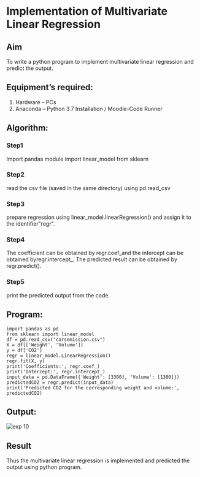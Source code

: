 # Implementation of Multivariate Linear Regression
## Aim
To write a python program to implement multivariate linear regression and predict the output.
## Equipment’s required:
1.	Hardware – PCs
2.	Anaconda – Python 3.7 Installation / Moodle-Code Runner
## Algorithm:
### Step1
Import pandas module import linear_model from sklearn
### Step2
read the csv file (saved in the same directory) using pd.read_csv
### Step3
prepare regression using linear_model.linearRegression() and assign it to the identifier"regr".
### Step4
The coefficient can be obtained by regr.coef_and the intercept can be obtained byregr.intercept_. The predicted result can be obtained by regr.predict().
### Step5
print the predicted output from the code.
## Program:
```
import pandas as pd
from sklearn import linear_model
df = pd.read_csv("carsemission.csv")
X = df[['Weight', 'Volume']]
y = df['CO2']
regr = linear_model.LinearRegression()
regr.fit(X, y)
print('Coefficients:', regr.coef_)
print('Intercept:', regr.intercept_)
input_data = pd.DataFrame({'Weight': [3300], 'Volume': [1300]})
predictedCO2 = regr.predict(input_data)
print('Predicted CO2 for the corresponding weight and volume:', predictedCO2)

```
## Output:
![exp 10](https://github.com/user-attachments/assets/08855767-4151-44c7-9982-9f7bbe4932e3)
## Result
Thus the multivariate linear regression is implemented and predicted the output using python program.
